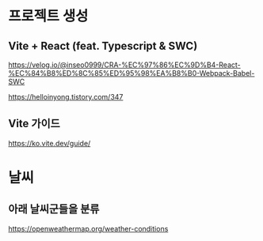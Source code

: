 # 프로젝트 생성

## Vite + React (feat. Typescript & SWC)
https://velog.io/@inseo0999/CRA-%EC%97%86%EC%9D%B4-React-%EC%84%B8%ED%8C%85%ED%95%98%EA%B8%B0-Webpack-Babel-SWC

https://helloinyong.tistory.com/347

## Vite 가이드
https://ko.vite.dev/guide/



# 날씨
## 아래 날씨군들을 분류
https://openweathermap.org/weather-conditions